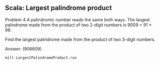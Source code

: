 ## Scala: Largest palindrome product
   
Problem 4
A palindromic number reads the same both ways. The largest palindrome made from the product of two 2-digit numbers is 9009 = 91 × 99.

Find the largest palindrome made from the product of two 3-digit numbers.


Answer: (906609)

`mill LargestPalindromeProduct.run`
